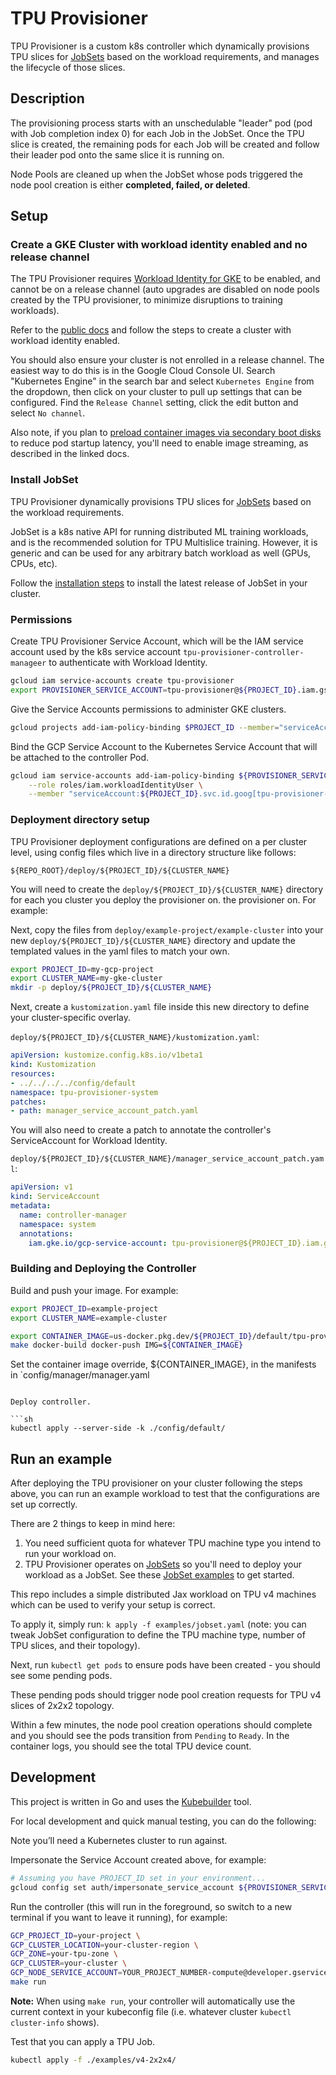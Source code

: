 # TPU Provisioner

TPU Provisioner is a custom k8s controller which dynamically provisions TPU slices for [JobSets](https://jobset.sigs.k8s.io) based on the workload requirements, and manages the lifecycle of those slices.

## Description

The provisioning process starts with an unschedulable "leader" pod (pod with Job completion index 0) for each Job in the
JobSet. Once the TPU slice is created, the remaining pods for each Job will be created and follow their leader pod
onto the same slice it is running on.

Node Pools are cleaned up when the JobSet whose pods triggered the node pool creation is either **completed, failed, or deleted**.

## Setup

### Create a GKE Cluster with workload identity enabled and no release channel

The TPU Provisioner requires [Workload Identity for GKE](https://cloud.google.com/kubernetes-engine/docs/how-to/workload-identity) to be enabled, and cannot be on a release channel (auto upgrades
are disabled on node pools created by the TPU provisioner, to minimize disruptions to training workloads).

Refer to the [public docs](https://cloud.google.com/kubernetes-engine/docs/how-to/workload-identity) and follow
the steps to create a cluster with workload identity enabled.

You should also ensure your cluster is not enrolled in a release channel. The easiest way to do this is in the Google
Cloud Console UI. Search "Kubernetes Engine" in the search bar and select `Kubernetes Engine` from the dropdown,
then click on your cluster to pull up settings that can be configured. Find the `Release Channel` setting, click the
edit button and select `No channel`.

Also note, if you plan to [preload container images via secondary boot disks](https://cloud.google.com/kubernetes-engine/docs/how-to/data-container-image-preloading#create-cluster-secondary-disk) to reduce pod startup latency, you'll
need to enable image streaming, as described in the linked docs.

### Install JobSet

TPU Provisioner dynamically provisions TPU slices for [JobSets](https://jobset.sigs.k8s.io) based on the workload
requirements. 

JobSet is a k8s native API
for running distributed ML training workloads, and is the recommended solution for TPU Multislice training. However, it
is generic and can be used for any arbitrary batch workload as well (GPUs, CPUs, etc). 

Follow the [installation steps](https://jobset.sigs.k8s.io/docs/installation/) to install the latest release of JobSet
in your cluster.

### Permissions

Create TPU Provisioner Service Account, which will be the IAM service account used by the
k8s service account `tpu-provisioner-controller-manageer` to authenticate with Workload Identity.

```sh
gcloud iam service-accounts create tpu-provisioner
export PROVISIONER_SERVICE_ACCOUNT=tpu-provisioner@${PROJECT_ID}.iam.gserviceaccount.com
```

Give the Service Accounts permissions to administer GKE clusters.

```bash
gcloud projects add-iam-policy-binding $PROJECT_ID --member="serviceAccount:${PROVISIONER_SERVICE_ACCOUNT}" --role='roles/container.clusterAdmin'
```

Bind the GCP Service Account to the Kubernetes Service Account that will be attached to the controller Pod.

```sh
gcloud iam service-accounts add-iam-policy-binding ${PROVISIONER_SERVICE_ACCOUNT} \
    --role roles/iam.workloadIdentityUser \
    --member "serviceAccount:${PROJECT_ID}.svc.id.goog[tpu-provisioner-system/tpu-provisioner-controller-manager]"
```

### Deployment directory setup

TPU Provisioner deployment configurations are defined on a per cluster level, using config files which live in
a directory structure like follows:

`${REPO_ROOT}/deploy/${PROJECT_ID}/${CLUSTER_NAME}`

You will need to create the `deploy/${PROJECT_ID}/${CLUSTER_NAME}` directory for each you cluster you deploy
the provisioner on.
the provisioner on. For example:

Next, copy the files from `deploy/example-project/example-cluster` into your new `deploy/${PROJECT_ID}/${CLUSTER_NAME}`
directory and update the templated values in the yaml files to match your own.
```sh
export PROJECT_ID=my-gcp-project
export CLUSTER_NAME=my-gke-cluster
mkdir -p deploy/${PROJECT_ID}/${CLUSTER_NAME}
```

Next, create a `kustomization.yaml` file inside this new directory to define your cluster-specific overlay.

`deploy/${PROJECT_ID}/${CLUSTER_NAME}/kustomization.yaml`:
```yaml
apiVersion: kustomize.config.k8s.io/v1beta1
kind: Kustomization
resources:
- ../../../../config/default
namespace: tpu-provisioner-system
patches:
- path: manager_service_account_patch.yaml
```

You will also need to create a patch to annotate the controller's ServiceAccount for Workload Identity.

`deploy/${PROJECT_ID}/${CLUSTER_NAME}/manager_service_account_patch.yaml`:
```yaml
apiVersion: v1
kind: ServiceAccount
metadata:
  name: controller-manager
  namespace: system
  annotations:
    iam.gke.io/gcp-service-account: tpu-provisioner@${PROJECT_ID}.iam.gserviceaccount.com
```

### Building and Deploying the Controller

Build and push your image. For example:

```bash
export PROJECT_ID=example-project
export CLUSTER_NAME=example-cluster
```

```bash
export CONTAINER_IMAGE=us-docker.pkg.dev/${PROJECT_ID}/default/tpu-provisioner:$(git rev-parse --short HEAD)
make docker-build docker-push IMG=${CONTAINER_IMAGE}
```

Set the container image override, ${CONTAINER_IMAGE}, in the manifests in `config/manager/manager.yaml
```

Deploy controller.

```sh
kubectl apply --server-side -k ./config/default/
```


## Run an example

After deploying the TPU provisioner on your cluster following the steps above, you can run an example workload to
test that the configurations are set up correctly.

There are 2 things to keep in mind here:

1. You need sufficient quota for whatever TPU machine type you intend to run your workload on.
2. TPU Provisioner operates on [JobSets](https://jobset.sigs.k8s.io) so you'll need to deploy your workload as a JobSet.
See these [JobSet examples](https://jobset.sigs.k8s.io/docs/tasks/) to get started.

This repo includes a simple distributed Jax workload on TPU v4 machines which can be used to verify
your setup is correct.

To apply it, simply run: `k apply -f examples/jobset.yaml` (note: you can tweak JobSet configuration
to define the TPU machine type, number of TPU slices, and their topology).

Next, run `kubectl get pods` to ensure pods have been created - you should see some pending pods.

These pending pods should trigger node pool creation requests for TPU v4 slices of 2x2x2 topology.

Within a few minutes, the node pool creation operations should complete and you should see the pods
transition from `Pending` to `Ready`. In the container logs, you should see the total TPU device count.

## Development

This project is written in Go and uses the [Kubebuilder](https://book.kubebuilder.io/) tool.

For local development and quick manual testing, you can do the following:

Note you’ll need a Kubernetes cluster to run against.

Impersonate the Service Account created above, for example:

```bash
# Assuming you have PROJECT_ID set in your environment...
gcloud config set auth/impersonate_service_account ${PROVISIONER_SERVICE_ACCOUNT}
```

Run the controller (this will run in the foreground, so switch to a new terminal if you want to leave it running), for example:

```bash
GCP_PROJECT_ID=your-project \
GCP_CLUSTER_LOCATION=your-cluster-region \
GCP_ZONE=your-tpu-zone \
GCP_CLUSTER=your-cluster \
GCP_NODE_SERVICE_ACCOUNT=YOUR_PROJECT_NUMBER-compute@developer.gserviceaccount.com \
make run
```

**Note:** When using `make run`, your controller will automatically use the current context in your kubeconfig file (i.e. whatever cluster `kubectl cluster-info` shows).

Test that you can apply a TPU Job.

```bash
kubectl apply -f ./examples/v4-2x2x4/
```
